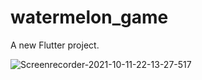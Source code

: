 # watermelon_game

A new Flutter project.


![Screenrecorder-2021-10-11-22-13-27-517](https://user-images.githubusercontent.com/53689685/136837112-da4dd06d-33ff-4d69-8094-3f0df9672bc0.gif)
